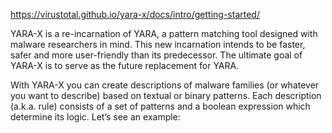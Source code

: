 https://virustotal.github.io/yara-x/docs/intro/getting-started/

YARA-X is a re-incarnation of YARA, a pattern matching tool designed with malware researchers in mind. This new incarnation intends to be faster, safer and more user-friendly than its predecessor. The ultimate goal of YARA-X is to serve as the future replacement for YARA.

With YARA-X you can create descriptions of malware families (or whatever you want to describe) based on textual or binary patterns. Each description (a.k.a. rule) consists of a set of patterns and a boolean expression which determine its logic. Let’s see an example: